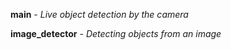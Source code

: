 **main** - *Live object detection by the camera*

**image_detector** - *Detecting objects from an image*